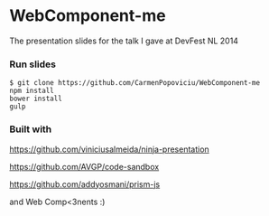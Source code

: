 WebComponent-me
===============
The presentation slides for the talk I gave at DevFest NL 2014

### Run slides
```shell
$ git clone https://github.com/CarmenPopoviciu/WebComponent-me
npm install
bower install
gulp
```

### Built with
https://github.com/viniciusalmeida/ninja-presentation

https://github.com/AVGP/code-sandbox

https://github.com/addyosmani/prism-js

and Web Comp<3nents :)